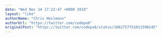```yaml
---
date: "Wed Nov 14 17:22:47 +0000 2018"
layout: "like"
authorName: "Chris Heilmann"
authorUrl: "https://twitter.com/codepo8"
originalPost: "https://twitter.com/codepo8/status/1062757751011590145"
---
```

